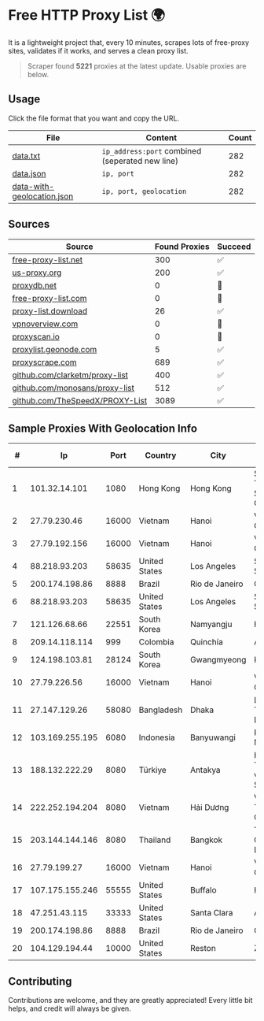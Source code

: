 
# Free HTTP Proxy List 🌍

It is a lightweight project that, every 10 minutes, scrapes lots of free-proxy sites, validates if it works, and serves a clean proxy list.


> Scraper found **5221** proxies at the latest update. Usable proxies are below.

## Usage

Click the file format that you want and copy the URL.


|File|Content|Count|
|----|-------|-----|
|[data.txt](https://raw.githubusercontent.com/themiralay/Proxy-List-World/master/data.txt)|`ip_address:port` combined (seperated new line)|282|
|[data.json](https://raw.githubusercontent.com/themiralay/Proxy-List-World/master/data.json)|`ip, port`|282|
|[data-with-geolocation.json](https://raw.githubusercontent.com/themiralay/Proxy-List-World/master/data-with-geolocation.json)|`ip, port, geolocation`|282|

## Sources

|Source|Found Proxies|Succeed|
|------|-------------|-------|
|[free-proxy-list.net](https://free-proxy-list.net)|300|✅|
|[us-proxy.org](https://www.us-proxy.org)|200|✅|
|[proxydb.net](http://proxydb.net)|0|🚫|
|[free-proxy-list.com](https://free-proxy-list.com/?page=&port=&type%5B%5D=http&type%5B%5D=https&up_time=0&search=Search)|0|🚫|
|[proxy-list.download](https://www.proxy-list.download/HTTP)|26|✅|
|[vpnoverview.com](https://vpnoverview.com/privacy/anonymous-browsing/free-proxy-servers)|0|🚫|
|[proxyscan.io](https://www.proxyscan.io)|0|🚫|
|[proxylist.geonode.com](https://proxylist.geonode.com/api/proxy-list?limit=300&page=1&sort_by=lastChecked&sort_type=desc&protocols=http,https)|5|✅|
|[proxyscrape.com](https://api.proxyscrape.com/v2/?request=displayproxies&protocol=http&timeout=10000&country=all&ssl=all&anonymity=all)|689|✅|
|[github.com/clarketm/proxy-list](https://raw.githubusercontent.com/clarketm/proxy-list/master/proxy-list-raw.txt)|400|✅|
|[github.com/monosans/proxy-list](https://raw.githubusercontent.com/monosans/proxy-list/main/proxies/http.txt)|512|✅|
|[github.com/TheSpeedX/PROXY-List](https://raw.githubusercontent.com/TheSpeedX/PROXY-List/master/http.txt)|3089|✅|


## Sample Proxies With Geolocation Info

|#|Ip|Port|Country|City|Internet Service Provider|
|-|--|----|-------|----|-------------------------|
|1|101.32.14.101|1080|Hong Kong|Hong Kong|Shenzhen Tencent Computer Systems Company Limited|
|2|27.79.230.46|16000|Vietnam|Hanoi|Viettel Corporation|
|3|27.79.192.156|16000|Vietnam|Hanoi|Viettel Corporation|
|4|88.218.93.203|58635|United States|Los Angeles|Stark Industries Solutions LTD|
|5|200.174.198.86|8888|Brazil|Rio de Janeiro|Claro S.A|
|6|88.218.93.203|58635|United States|Los Angeles|Stark Industries Solutions LTD|
|7|121.126.68.66|22551|South Korea|Namyangju|HAIonNet|
|8|209.14.118.114|999|Colombia|Quinchía|AGIS|
|9|124.198.103.81|28124|South Korea|Gwangmyeong|Korea Telecom|
|10|27.79.226.56|16000|Vietnam|Hanoi|Viettel Corporation|
|11|27.147.129.26|58080|Bangladesh|Dhaka|Link3 Technologies Limited|
|12|103.169.255.195|6080|Indonesia|Banyuwangi|PT Master Star Network|
|13|188.132.222.29|8080|Türkiye|Antakya|High Speed Telekomunikasyon ve Hab. Hiz. Ltd. Sti.|
|14|222.252.194.204|8080|Vietnam|Hải Dương|VietNam Post and Telecom Corporation|
|15|203.144.144.146|8080|Thailand|Bangkok|True Internet Corporation CO. Ltd.|
|16|27.79.199.27|16000|Vietnam|Hanoi|Viettel Corporation|
|17|107.175.155.246|55555|United States|Buffalo|HostPapa|
|18|47.251.43.115|33333|United States|Santa Clara|Alibaba Cloud LLC|
|19|200.174.198.86|8888|Brazil|Rio de Janeiro|Claro S.A|
|20|104.129.194.44|10000|United States|Reston|ZSCALER, INC.|



## Contributing

Contributions are welcome, and they are greatly appreciated! Every
little bit helps, and credit will always be given.

